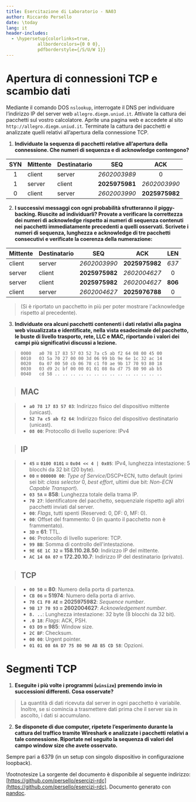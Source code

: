 ```yaml
---
title: Esercitazione di Laboratorio - NA03
author: Riccardo Persello
date: \today
lang: it
header-includes:
  - \hypersetup{colorlinks=true,
            allbordercolors={0 0 0},
            pdfborderstyle={/S/U/W 1}}
---
```


# Apertura di connessioni TCP e scambio dati

Mediante il comando DOS `nslookup`, interrogate il DNS per individuare l’indirizzo IP del server web `allegro.diegm.uniud.it`. Attivate la cattura dei pacchetti sul vostro calcolatore. Aprite una pagina web e accedete al sito `http://allegro.diegm.uniud.it`. Terminate la cattura dei pacchetti e analizzate quelli relativi all’apertura della connessione TCP.

1. **Individuate la sequenza di pacchetti relative all’apertura della connessione. Che numeri di sequenza e di acknowledge contengono?**

|  SYN  | Mittente | Destinatario |      SEQ       |      ACK       |
| :---: | -------- | ------------ | :------------: | :------------: |
|   1   | client   | server       |  *2602003989*  |       0        |
|   1   | server   | client       | **2025975981** |  *2602003990*  |
|   0   | client   | server       |  *2602003990*  | **2025975982** |

2. **I successivi messaggi con ogni probabilità sfrutteranno il piggy-backing. Riuscite ad individuarli? Provate a verificare la correttezza dei numeri di acknowledge rispetto ai numeri di sequenza contenuti nei pacchetti immediatamente precedenti a quelli osservati. Scrivete i numeri di sequenza, lunghezza e acknowledge di tre pacchetti consecutivi e verificate la coerenza della numerazione:**

| Mittente | Destinatario |      SEQ       |      ACK       |   LEN   |
| -------- | ------------ | :------------: | :------------: | :-----: |
| client   | server       |  *2602003990*  | **2025975982** |  *637*  |
| server   | client       | **2025975982** |  *2602004627*  |    0    |
| server   | client       | **2025975982** |  *2602004627*  | **806** |
| client   | server       |  *2602004627*  | **2025976788** |    0    |

> (Si è riportato un pacchetto in più per poter mostrare l'acknowledge rispetto al precedente).

3. **Individuate ora alcuni pacchetti contenenti i dati relativi alla pagina web visualizzata e identificate, nella vista esadecimale del pacchetto, le buste di livello trasporto, rete, LLC e MAC, riportando i valori dei campi più significativi discussi a lezione.**

> ```
> 0000   a0 78 17 83 57 03 52 7a c5 ab f2 64 08 00 45 00
> 0010   03 5a 70 27 00 00 3d 06 99 bb 9e 6e 1c 32 ac 14
> 0020   0a 07 00 50 cb 06 78 c1 f0 ae 9b 17 70 93 80 18
> 0030   03 d9 2c bf 00 00 01 01 08 0a d7 75 80 90 ab b5
> 0040   cd 58 .. .. .. .. .. .. .. .. .. .. .. .. .. ..
> ```

> ## MAC

> - **`a0 78 17 83 57 03`**: Indirizzo fisico del dispositivo mittente (unicast).
> - **`52 7a c5 ab f2 64`**: Indirizzo fisico del dispositivo destinatario (unicast).
> - **`08 00`**: Protocollo di livello superiore: IPv4

> ## IP

> - **`45` = `0100 0101` = `0x04 << 4 | 0x05`**: IPv4, lunghezza intestazione: 5 blocchi da 32 bit (20 byte).
> - **`00` = `000000 00`**: *Type of Service*/DSCP+ECN, tutto default (primi sei bit: *class selector* 0, *best effort*, ultimi due bit: *Non-ECN Capable Transport*).
> - **`03 5A` = 858**: Lunghezza totale della trama IP.
> - **`70 27`**: Identificatore del pacchetto, sequenziale rispetto agli altri pacchetti inviati dal server.
> - **`00`**: *Flags*, tutti spenti (Reserved: 0, DF: 0, MF: 0).
> - **`00`**: Offset del frammento: 0 (in quanto il pacchetto non è frammentato).
> - **`3D` = 61**: TTL.
> - **`06`**: Protocollo di livello superiore: TCP.
> - **`99 BB`**: Somma di controllo dell'intestazione.
> - **`9E 6E 1C 32` = 158.110.28.50**: Indirizzo IP del mittente.
> - **`AC 14 0A 07` = 172.20.10.7**: Indirizzo IP del destinatario (privato).

> ## TCP

> - **`00 50` = 80**: Numero della porta di partenza.
> - **`CB 06` = 51974**: Numero della porta di arrivo.
> - **`78 C1 F0 AE` = 2025975982**: *Sequence number*.
> - **`9B 17 70 93` = 2602004627**: *Acknowledgement number*.
> - **`8. ..`**: Lunghezza intestazione: 32 byte (8 blocchi da 32 bit).
> - **`.0 18`**: *Flags*: ACK, PSH.
> - **`03 D9` = 985**: Window size.
> - **`2C BF`**: Checksum.
> - **`00 00`**: Urgent pointer.
> - **`01 01 08 0A D7 75 80 90 AB B5 CD 58`**: Opzioni.

# Segmenti TCP

1. **Eseguite i più volte i programmi (`winsize`) premendo invio in successioni differenti. Cosa osservate?**

> La quantità di dati ricevuta dal server in ogni pacchetto è variabile.
> Inoltre, se si comincia a trasmettere dati prima che il server sia in ascolto, i dati si accumulano.

2. **Se disponete di due computer, ripetete l’esperimento durante la cattura del traffico tramite Wireshark e analizzate i pacchetti relativi a tale connessione. Riportate nel seguito la sequenza di valori del campo window size che avete osservato.**

Sempre pari a 6379 (in un setup con singolo dispositivo in configurazione loopback).

\footnotesize
La sorgente del documento è disponibile al seguente indirizzo: [https://github.com/persello/esercizi-rdc](https://github.com/persello/esercizi-rdc). Documento generato con [pandoc](https://pandoc.org).